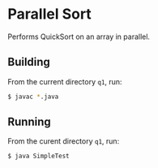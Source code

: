 # Parallel Sort

Performs QuickSort on an array in parallel.

## Building

From the current directory `q1`, run:

```bash
$ javac *.java
```

## Running

From the curent directory `q1`, run:

```bash
$ java SimpleTest
```

